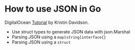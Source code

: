 # How to use JSON in Go

DigitalOcean [Tutorial](https://www.digitalocean.com/community/tutorials/how-to-use-json-in-go) by Kristin Davidson.

- Use struct types to generate JSON data with json.Marshal
- Parsing JSON using a `map[string]interface{}`
- Parsing JSON using a `struct`
